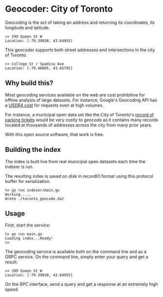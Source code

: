 # Geocoder: City of Toronto

Geocoding is the act of taking an address and returning its coordinates, its
longitude and latitude.

    >> 299 Queen St W
    Location: [-79.39038, 43.64955]

This geocoder supports both street addresses and intersections in the city of
Toronto.

    >> College St / Spadina Ave
    Location: [-79.40005, 43.65795]

## Why build this?

Most geocoding services available on the web are cost prohibitive for offline
analysis of large datasets. For instance, Google's Geocoding API has a [USD$4
cost](https://developers.google.com/maps/documentation/geocoding/usage-and-billing)
for requests even at high volumes.

For instance, a municipal open data set like the City of Toronto's [record of 
parking tickets](https://open.toronto.ca/dataset/parking-tickets/) would be 
very costly to geocode as it contains many records located at thousands of
addresses across the city from many prior years.

With this open source software, that work is free.

## Building the index

The index is built live from real municipal open datasets each time the
indexer is run.

The resulting index is saved on disk in recordIO format using this protocol
buffer for serialization.

    %> go run indexer/main.go
    Working.....
    Wrote ./toronto_geocode.dat

## Usage

First, start the service:

    %> go run main.go
    Loading index...Ready!
    >> 

The geocoding service is available both on the command line and as a GRPC
service. On the command line, simply enter your query and get a result:

    >> 299 Queen St W
    Location: [-79.39038, 43.64955]

On the RPC interface, send a query and get a response at an extremely high
speed.
